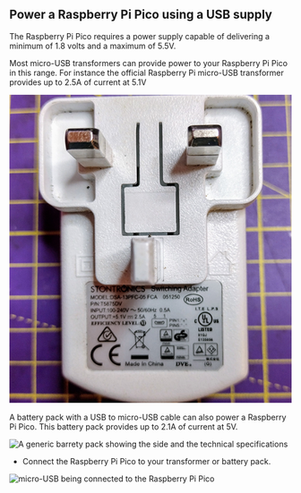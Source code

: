## Power a Raspberry Pi Pico using a USB supply

The Raspberry Pi Pico requires a power supply capable of delivering a minimum of 1.8 volts and a maximum of 5.5V.

Most micro-USB transformers can provide power to your Raspberry Pi Pico in this range. For instance the official Raspberry Pi micro-USB transformer provides up to 2.5A of current at 5.1V

![Official Raspberry Pi power supply shown from the pin side](images/transformer.png)

A battery pack with a USB to micro-USB cable can also power a Raspberry Pi Pico. This battery pack provides up to 2.1A of current at 5V.

![A generic barrety pack showing the side and the technical specifications](images/battery_pack.png)

- Connect the Raspberry Pi Pico to your transformer or battery pack.

![micro-USB being connected to the Raspberry Pi Pico](images/connect-micro-usb.gif)
